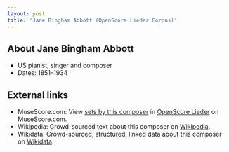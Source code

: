 ```yaml
---
layout: post
title: 'Jane Bingham Abbott (OpenScore Lieder Corpus)'
---
```


## About Jane Bingham Abbott

- US pianist, singer and composer
- Dates: 1851–1934

## External links

- MuseScore.com: View [sets by this composer] in [OpenScore Lieder] on MuseScore.com.
- Wikipedia: Crowd-sourced text about this composer on [Wikipedia].
- Wikidata: Crowd-sourced, structured, linked data about this composer on [Wikidata].

[Wikipedia]: https://de.wikipedia.org/wiki/Jane_Abbott_(Komponistin)
[Wikidata]: https://www.wikidata.org/wiki/Q60159846
[sets by this composer]: https://musescore.com/openscore-lieder-corpus/sets?order=title&text=Abbott,+Jane
[OpenScore Lieder]: https://musescore.com/openscore-lieder-corpus

